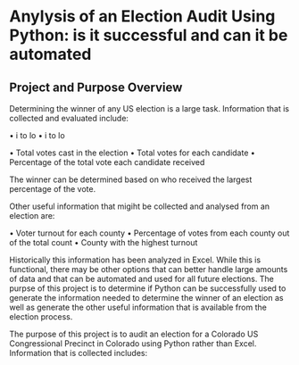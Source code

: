 # Anylysis of an Election Audit Using Python:  is it successful and can it be automated

## Project and Purpose Overview
Determining the winner of any US election is a large task.  Information that is collected and evaluated include:

  •	i to lo
  •	i to lo

•	Total votes cast in the election
•	Total votes for each candidate
•	Percentage of the total vote each candidate received

The winner can be determined based on who received the largest percentage of the vote.  

Other useful information that migiht be collected and analysed from an election are:

•	Voter turnout for each county
•	Percentage of votes from each county out of the total count
•	County with the highest turnout

Historically this information has been analyzed in Excel.  While this is functional, there may be other options that can better handle large amounts of data and that can be automated and used for all future elections.  The purpse of this project is to determine if Python can be successfully used to generate the information needed to determine the winner of an election as well as generate the other useful information that is available from the election process. 


 





The purpose of this project is to audit an election for a Colorado US Congressional Precinct in Colorado using Python rather than Excel.  Information that is collected includes:
